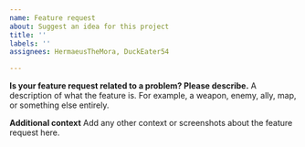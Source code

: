 ```yaml
---
name: Feature request
about: Suggest an idea for this project
title: ''
labels: ''
assignees: HermaeusTheMora, DuckEater54

---
```


**Is your feature request related to a problem? Please describe.**
A description of what the feature is. For example, a weapon, enemy, ally, map, or something else entirely.

**Additional context**
Add any other context or screenshots about the feature request here.

